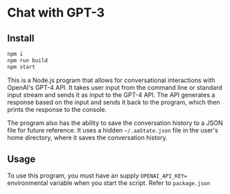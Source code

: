 # Chat with GPT-3

## Install

```bash
npm i
npm run build
npm start
```

This is a Node.js program that allows for conversational interactions with OpenAI's GPT-4 API. It takes user input from the command line or standard input stream and sends it as input to the GPT-4 API. The API generates a response based on the input and sends it back to the program, which then prints the response to the console.

The program also has the ability to save the conversation history to a JSON file for future reference. It uses a hidden `~/.aaState.json` file in the user's home directory, where it saves the conversation history.

## Usage

To use this program, you must have an supply `OPENAI_API_KEY=` environmental variable when you start the script. Refer to `package.json`
